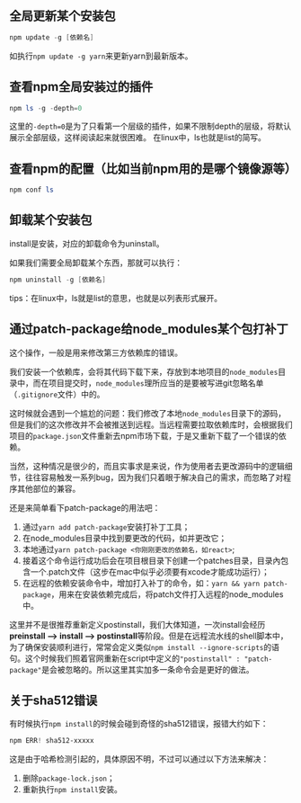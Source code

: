 ## 全局更新某个安装包

```powershell
npm update -g [依赖名]
```

如执行`npm update -g yarn`来更新yarn到最新版本。

## 查看npm全局安装过的插件

```powershell
npm ls -g -depth=0
```
这里的`-depth=0`是为了只看第一个层级的插件，如果不限制depth的层级，将默认展示全部层级，这样阅读起来就很困难。
在linux中，ls也就是list的简写。

## 查看npm的配置（比如当前npm用的是哪个镜像源等）

```powershell
npm conf ls
```

## 卸载某个安装包

install是安装，对应的卸载命令为uninstall。

如果我们需要全局卸载某个东西，那就可以执行：

```powershell
npm uninstall -g [依赖名]
```

tips：在linux中，ls就是list的意思，也就是以列表形式展开。

## 通过patch-package给node_modules某个包打补丁

这个操作，一般是用来修改第三方依赖库的错误。

我们安装一个依赖库，会将其代码下载下来，存放到本地项目的`node_modules`目录中，而在项目提交时，`node_modules`理所应当的是要被写进git忽略名单（`.gitignore`文件）中的。

这时候就会遇到一个尴尬的问题：我们修改了本地`node_modules`目录下的源码，但是我们的这次修改并不会被推送到远程。当远程需要拉取依赖库时，会根据我们项目的`package.json`文件重新去npm市场下载，于是又重新下载了一个错误的依赖。

当然，这种情况是很少的，而且实事求是来说，作为使用者去更改源码中的逻辑细节，往往容易触发一系列bug，因为我们只着眼于解决自己的需求，而忽略了对程序其他部位的兼容。

还是来简单看下patch-package的用法吧：

1. 通过`yarn add patch-package`安装打补丁工具；
2. 在node_modules目录中找到要更改的代码，如并更改它；
3. 本地通过`yarn patch-package <你刚刚更改的依赖名，如react>`;
4. 接着这个命令运行成功后会在项目根目录下创建一个patches目录，目录內包含一个.patch文件（这步在mac中似乎必须要有xcode才能成功运行）；
5. 在远程的依赖安装命令中，增加打入补丁的命令，如：`yarn && yarn patch-package`，用来在安装依赖完成后，将patch文件打入远程的node_modules中。

这里并不是很推荐重新定义postinstall，我们大体知道，一次install会经历**preinstall --> install --> postinstall**等阶段。但是在远程流水线的shell脚本中，为了确保安装顺利进行，常常会定义类似`npm install --ignore-scripts`的语句。这个时候我们照着官网重新在script中定义的`"postinstall" : "patch-package"`是会被忽略的。所以这里其实加多一条命令会是更好的做法。

## 关于sha512错误

有时候执行`npm install`的时候会碰到奇怪的sha512错误，报错大约如下：

```powershell
npm ERR! sha512-xxxxx
```

这是由于哈希检测引起的，具体原因不明，不过可以通过以下方法来解决：

1. 删除`package-lock.json`；
2. 重新执行`npm install`安装。